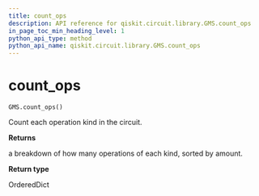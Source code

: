 ```yaml
---
title: count_ops
description: API reference for qiskit.circuit.library.GMS.count_ops
in_page_toc_min_heading_level: 1
python_api_type: method
python_api_name: qiskit.circuit.library.GMS.count_ops
---
```


# count\_ops

<span id="qiskit.circuit.library.GMS.count_ops" />

`GMS.count_ops()`

Count each operation kind in the circuit.

**Returns**

a breakdown of how many operations of each kind, sorted by amount.

**Return type**

OrderedDict

